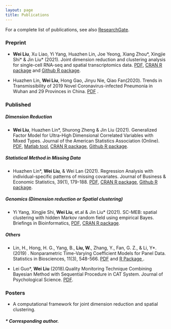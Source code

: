 ```yaml
---
layout: page
title: Publications
---
```


<!--Key publications are described in more detail on the [Research](research.html) page.--> 
For a complete list of publications, see also [ResearchGate](https://www.researchgate.net/profile/Liu-Wei-59).



### Preprint

- **Wei Liu**, Xu Liao, Yi Yang, Huazhen Lin, Joe Yeong, Xiang Zhou\*, Xingjie Shi\* & Jin Liu\* (2021). Joint dimension reduction and clustering analysis for single-cell RNA-seq and spatial transcriptomics data. <a href="https://www.biorxiv.org/content/10.1101/2021.12.25.474153v3">PDF</a>, <a href="https://CRAN.R-project.org/package=DR.SC"> CRAN R package</a>  and <a href="https://github.com/feiyoung/DR.SC"> Github R package</a>.
 
- Huazhen Lin, **Wei Liu**, Hong Gao, Jinyu Nie, Qiao Fan(2020). Trends in Transmissibility of 2019 Novel
Coronavirus-infected Pneumonia in Wuhan and 29
Provinces in China.  <a href="https://www.medrxiv.org/content/10.1101/2020.02.21.20026468v1">PDF</a> . 

### Published
##### Dimension Reduction

- **Wei Liu**, Huazhen Lin\*, Shurong Zheng & Jin Liu (2021). Generalized Factor Model for Ultra-High Dimensional Correlated Variables with Mixed Types. Journal of the American Statistics Association (Online). [PDF](https://www.tandfonline.com/doi/full/10.1080/01621459.2021.1999818), [Matlab tool](https://github.com/feiyoung/MGFM), [CRAN R package](https://CRAN.R-project.org/package=GFM), [Github R package](https://github.com/feiyoung/GFM).

##### Statistical Method in Missing Data 

- Huazhen Lin\*, **Wei Liu**, & Wei Lan (2021).   Regression Analysis with individual-specific patterns of missing covariates. Journal of Business & Economic Statistics, 39(1), 179-188. [PDF](https://www.tandfonline.com/doi/full/10.1080/07350015.2019.1635486), [CRAN R package](https://CRAN.R-project.org/package=ILSE), [Github R package](https://github.com/feiyoung/ILSE).



##### Genomics (Dimension reduction or Spatial clustering)

- Yi Yang, Xingjie Shi, **Wei Liu**, et.al & Jin Liu\* (2021). SC-MEB: spatial clustering with hidden Markov random field using empirical Bayes. Briefings in Bioinformatics,  <a href="https://doi.org/10.1093/bib/bbab466">PDF</a>, <a href="https://CRAN.R-project.org/package=SC.MEB"> CRAN R package</a>.
  

##### Others

- Lin, H., Hong, H. G., Yang, B., **Liu, W.**, Zhang, Y., Fan, G. Z., & Li, Y\*. (2019) . Nonparametric Time-Varying Coefficient Models for Panel Data. Statistics in Biosciences, 11(3), 548-566. <a href="https://link.springer.com/article/10.1007/s12561-019-09248-0">PDF</a> and <a href="https://github.com/feiyoung/nptvcmPD">R Package </a>.

- Lei Guo\*, **Wei Liu** (2018).Quality Monitoring Technique Combining Bayesian Method with Sequential Procedure in CAT System. Journal of Psychological Science.  <a href="http://www.psysci.org/EN/abstract/abstract10065.shtml">PDF</a>.
  

### Posters

- A computational framework for joint dimension reduction and spatial clustering.




##### \* Corresponding author.
